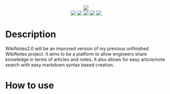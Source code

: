 <div align="center"><img src="https://user-images.githubusercontent.com/94323029/232141915-ce6074f8-3257-46e1-94fd-273b60657154.png"/></div>
<div align="center">
  <img src="https://img.shields.io/badge/fastapi-109989?style=for-the-badge&logo=FASTAPI&logoColor=white"/>
  <img src="https://img.shields.io/badge/Vue.js-35495E?style=for-the-badge&logo=vuedotjs&logoColor=4FC08D" />
  <img src="https://img.shields.io/badge/Tailwind_CSS-38B2AC?style=for-the-badge&logo=tailwind-css&logoColor=white" />
  <img src="https://img.shields.io/badge/Swagger-85EA2D?style=for-the-badge&logo=Swagger&logoColor=white" />
  <img src="https://img.shields.io/badge/PostgreSQL-316192?style=for-the-badge&logo=postgresql&logoColor=white" /></div>
  
# Description
WikiNotes2.0 will be an improved version of my previous unfinished WikiNotes project.
It aims to be a platform to allow engineers share knowledge in terms of articles and notes. It also allows for easy article/note search with easy markdown syntax based creation. 

# How to use

